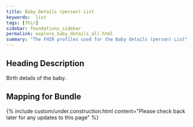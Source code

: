 ```yaml
---
title: Baby Details (person) List
keywords:  list
tags: [fhir]
sidebar: foundations_sidebar
permalink: explore_baby_details_all.html
summary: "The FHIR profiles used for the Baby details (person) List"
---
```

## Heading Description ##
Birth details of the baby.

## Mapping for Bundle ##

{% include custom/under.construction.html content="Please check back later for any updates to this page" %}